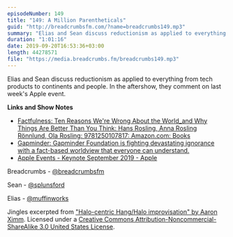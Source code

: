 ```yaml
---
episodeNumber: 149
title: "149: A Million Parentheticals"
guid: "http://breadcrumbsfm.com/?name=breadcrumbs149.mp3"
summary: "Elias and Sean discuss reductionism as applied to everything from tech products to continents and people. In the aftershow, they comment on last week’s Apple event."
duration: "1:01:16"
date: 2019-09-20T16:53:36+03:00
length: 44278571
file: "https://media.breadcrumbs.fm/breadcrumbs149.mp3"
---
```

Elias and Sean discuss reductionism as applied to everything from tech products to continents and people. In the aftershow, they comment on last week's Apple event.

**Links and Show Notes**
- [Factfulness: Ten Reasons We're Wrong About the World_and Why Things Are Better Than You Think: Hans Rosling, Anna Rosling Rönnlund, Ola Rosling: 9781250107817: Amazon.com: Books](http://www.amazon.com/dp/1250107814/?tag=breadcrumbsfm-20)
- [Gapminder: Gapminder Foundation is fighting devastating ignorance with a fact-based worldview that everyone can understand.](https://www.gapminder.org/)
- [Apple Events - Keynote September 2019 - Apple](https://www.apple.com/apple-events/september-2019/)

Breadcrumbs - [@breadcrumbsfm](https://twitter.com/breadcrumbsfm)

Sean - [@splunsford](https://twitter.com/splunsford)

Elias - [@muffinworks](https://twitter.com/muffinworks)

Jingles excerpted from ["Halo-centric Hang/Halo improvisation" by Aaron Ximm](http://freemusicarchive.org/music/aaron_ximm/handpans_and_the_hang/). Licensed under a [Creative Commons Attribution-Noncommercial-ShareAlike 3.0 United States License](http://creativecommons.org/licenses/by-nc-sa/3.0/us/).